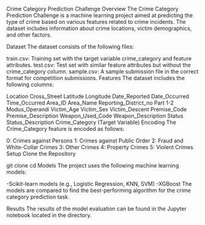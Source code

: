 Crime Category Prediction Challenge
Overview
The Crime Category Prediction Challenge is a machine learning project aimed at predicting the type of crime based on various features related to crime incidents. The dataset includes information about crime locations, victim demographics, and other factors.

Dataset
The dataset consists of the following files:

train.csv: Training set with the target variable crime_category and feature attributes.
test.csv: Test set with similar feature attributes but without the crime_category column.
sample.csv: A sample submission file in the correct format for competition submissions.
Features
The dataset includes the following columns:

Location
Cross_Street
Latitude
Longitude
Date_Reported
Date_Occurred
Time_Occurred
Area_ID
Area_Name
Reporting_District_no
Part 1-2
Modus_Operandi
Victim_Age
Victim_Sex
Victim_Descent
Premise_Code
Premise_Description
Weapon_Used_Code
Weapon_Description
Status
Status_Description
Crime_Category (Target Variable)
Encoding
The Crime_Category feature is encoded as follows:

0: Crimes against Persons
1: Crimes against Public Order
2: Fraud and White-Collar Crimes
3: Other Crimes
4: Property Crimes
5: Violent Crimes
Setup
Clone the Repository

git clone <repository-url>
cd <repository-directory>
Models
The project uses the following machine learning models:

-Scikit-learn models (e.g., Logistic Regression, KNN, SVM) -XGBoost The models are compared to find the best-performing algorithm for the crime category prediction task.

Results
The results of the model evaluation can be found in the Jupyter notebook located in the directory.
